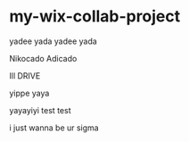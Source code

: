 # my-wix-collab-project
yadee yada yadee yada

Nikocado Adicado

Ill DRIVE

yippe yaya

yayayiyi
test test


i just wanna be ur sigma
